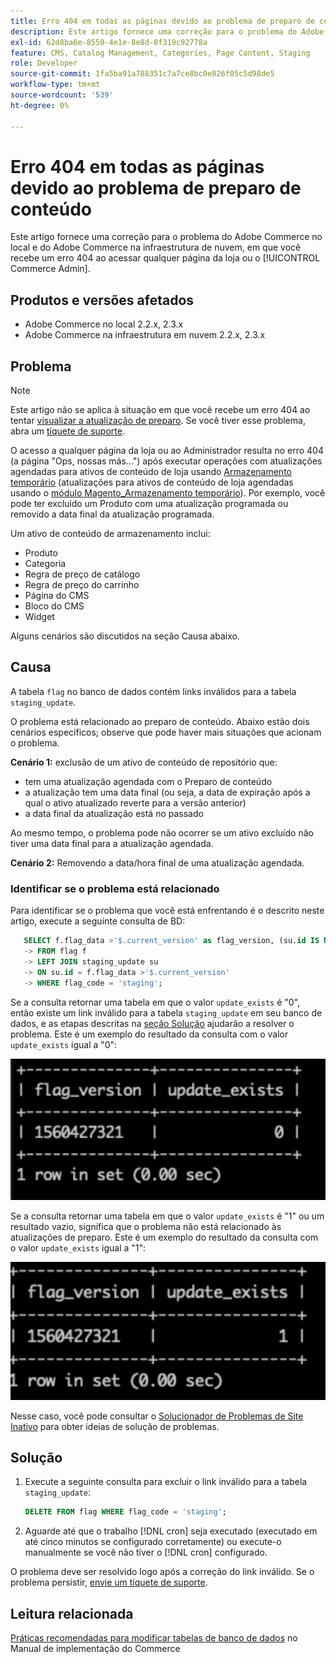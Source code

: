 ```yaml
---
title: Erro 404 em todas as páginas devido ao problema de preparo de conteúdo
description: Este artigo fornece uma correção para o problema do Adobe Commerce no local e do Adobe Commerce na infraestrutura de nuvem, em que você recebe um erro 404 ao acessar qualquer página da loja ou o [!UICONTROL Commerce Admin].
exl-id: 62d8ba6e-8550-4e1e-8e8d-8f319c92778a
feature: CMS, Catalog Management, Categories, Page Content, Staging
role: Developer
source-git-commit: 1fa5ba91a788351c7a7ce8bc0e826f05c5d98de5
workflow-type: tm+mt
source-wordcount: '539'
ht-degree: 0%

---
```


# Erro 404 em todas as páginas devido ao problema de preparo de conteúdo

Este artigo fornece uma correção para o problema do Adobe Commerce no local e do Adobe Commerce na infraestrutura de nuvem, em que você recebe um erro 404 ao acessar qualquer página da loja ou o [!UICONTROL Commerce Admin].

## Produtos e versões afetados

* Adobe Commerce no local 2.2.x, 2.3.x
* Adobe Commerce na infraestrutura em nuvem 2.2.x, 2.3.x

## Problema

>[!NOTE]
>
>Este artigo não se aplica à situação em que você recebe um erro 404 ao tentar [visualizar a atualização de preparo](https://experienceleague.adobe.com/en/docs/commerce-admin/content-design/guide-overview#preview-the-scheduled-change). Se você tiver esse problema, abra um [tíquete de suporte](https://experienceleague.adobe.com/en/docs/commerce-knowledge-base/kb/help-center-guide/magento-help-center-user-guide#support-case).

O acesso a qualquer página da loja ou ao Administrador resulta no erro 404 (a página &quot;Ops, nossas más...&quot;) após executar operações com atualizações agendadas para ativos de conteúdo de loja usando [Armazenamento temporário](https://experienceleague.adobe.com/docs/commerce-admin/content-design/staging/content-staging.html) (atualizações para ativos de conteúdo de loja agendadas usando o [módulo Magento\_Armazenamento temporário](https://developer.adobe.com/commerce/php/module-reference/)). Por exemplo, você pode ter excluído um Produto com uma atualização programada ou removido a data final da atualização programada.

Um ativo de conteúdo de armazenamento inclui:

* Produto
* Categoria
* Regra de preço de catálogo
* Regra de preço do carrinho
* Página do CMS
* Bloco do CMS
* Widget

Alguns cenários são discutidos na seção Causa abaixo.

## Causa

A tabela `flag` no banco de dados contém links inválidos para a tabela `staging_update`.

O problema está relacionado ao preparo de conteúdo. Abaixo estão dois cenários específicos; observe que pode haver mais situações que acionam o problema.

**Cenário 1:** exclusão de um ativo de conteúdo de repositório que:

* tem uma atualização agendada com o Preparo de conteúdo
* a atualização tem uma data final (ou seja, a data de expiração após a qual o ativo atualizado reverte para a versão anterior)
* a data final da atualização está no passado

Ao mesmo tempo, o problema pode não ocorrer se um ativo excluído não tiver uma data final para a atualização agendada.

**Cenário 2:** Removendo a data/hora final de uma atualização agendada.

### Identificar se o problema está relacionado

Para identificar se o problema que você está enfrentando é o descrito neste artigo, execute a seguinte consulta de BD:

```sql
   SELECT f.flag_data >'$.current_version' as flag_version, (su.id IS NOT NULL) as update_exists
   -> FROM flag f
   -> LEFT JOIN staging_update su
   -> ON su.id = f.flag_data >'$.current_version'
   -> WHERE flag_code = 'staging';
```

Se a consulta retornar uma tabela em que o valor `update_exists` é &quot;0&quot;, então existe um link inválido para a tabela `staging_update` em seu banco de dados, e as etapas descritas na [seção Solução](#solution) ajudarão a resolver o problema. Este é um exemplo do resultado da consulta com o valor `update_exists` igual a &quot;0&quot;:

![update_exists_0.png](assets/update_exists_0.png)

Se a consulta retornar uma tabela em que o valor `update_exists` é &quot;1&quot; ou um resultado vazio, significa que o problema não está relacionado às atualizações de preparo. Este é um exemplo do resultado da consulta com o valor `update_exists` igual a &quot;1&quot;:

![updates_exist_1.png](assets/updates_exist_1.png)

Nesse caso, você pode consultar o [Solucionador de Problemas de Site Inativo](https://experienceleague.adobe.com/en/docs/commerce-knowledge-base/kb/troubleshooting/site-down-or-unresponsive/magento-site-down-troubleshooter) para obter ideias de solução de problemas.

## Solução

1. Execute a seguinte consulta para excluir o link inválido para a tabela `staging_update`:

   ```sql
   DELETE FROM flag WHERE flag_code = 'staging';
   ```

1. Aguarde até que o trabalho [!DNL cron] seja executado (executado em até cinco minutos se configurado corretamente) ou execute-o manualmente se você não tiver o [!DNL cron] configurado.

O problema deve ser resolvido logo após a correção do link inválido. Se o problema persistir, [envie um tíquete de suporte](https://experienceleague.adobe.com/en/docs/commerce-knowledge-base/kb/help-center-guide/magento-help-center-user-guide#support-case).

## Leitura relacionada

[Práticas recomendadas para modificar tabelas de banco de dados](https://experienceleague.adobe.com/en/docs/commerce-operations/implementation-playbook/best-practices/development/modifying-core-and-third-party-tables#why-adobe-recommends-avoiding-modifications) no Manual de implementação do Commerce
